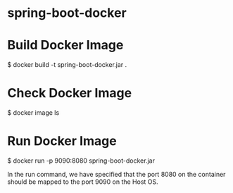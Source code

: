 # spring-boot-docker

# Build Docker Image
$ docker build -t spring-boot-docker.jar .

# Check Docker Image
$ docker image ls

# Run Docker Image
$ docker run -p 9090:8080 spring-boot-docker.jar

In the run command, we have specified that the port 8080 on the container should be mapped to the port 9090 on the Host OS.
